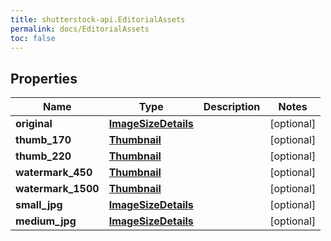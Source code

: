 ```yaml
---
title: shutterstock-api.EditorialAssets
permalink: docs/EditorialAssets
toc: false
---
```




## Properties

Name | Type | Description | Notes
------------ | ------------- | ------------- | -------------
**original** | [**ImageSizeDetails**](ImageSizeDetails) |  | [optional] 
**thumb_170** | [**Thumbnail**](Thumbnail) |  | [optional] 
**thumb_220** | [**Thumbnail**](Thumbnail) |  | [optional] 
**watermark_450** | [**Thumbnail**](Thumbnail) |  | [optional] 
**watermark_1500** | [**Thumbnail**](Thumbnail) |  | [optional] 
**small_jpg** | [**ImageSizeDetails**](ImageSizeDetails) |  | [optional] 
**medium_jpg** | [**ImageSizeDetails**](ImageSizeDetails) |  | [optional] 


